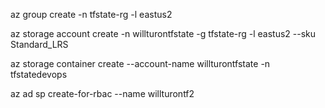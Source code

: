 az group create -n tfstate-rg -l eastus2

az storage account create -n willturontfstate -g tfstate-rg -l eastus2 --sku Standard_LRS

az storage container create --account-name willturontfstate -n tfstatedevops

az ad sp create-for-rbac --name willturontf2
